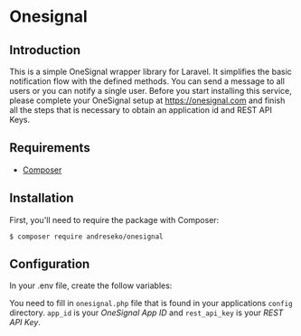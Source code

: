 # Onesignal

## Introduction

This is a simple OneSignal wrapper library for Laravel. It simplifies the basic notification flow with the defined methods. You can send a message to all users or you can notify a single user. Before you start installing this service, please complete your OneSignal setup at https://onesignal.com and finish all the steps that is necessary to obtain an application id and REST API Keys.

## Requirements
- [Composer](https://getcomposer.org)

## Installation

First, you'll need to require the package with Composer:

```
$ composer require andreseko/onesignal
```

## Configuration

In your .env file, create the follow variables:



You need to fill in `onesignal.php` file that is found in your applications `config` directory.
`app_id` is your *OneSignal App ID* and `rest_api_key` is your *REST API Key*.

